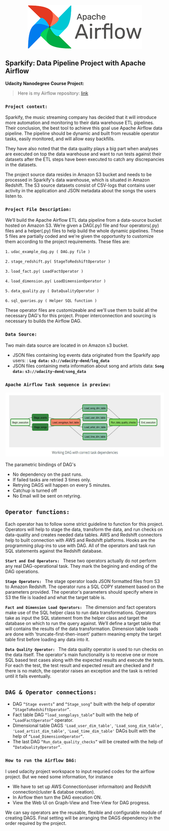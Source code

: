 <p align="center">
  <img src="https://github.com/farhadkpx/DEND-Data-Engneering-Nano-Degree-/blob/main/Data-Pipeline_with_Airflow/Sparkify_Data_Pipeline_with_Airflow/Airflow_logo_01.png"/>
</p>

## Sparkify:  Data Pipeline Project with Apache Airflow

**Udacity Nanodegree Course Project:**
> Here is my Airflow repository: [link](https://github.com/farhadkpx/DEND-Data-Engneering-Nano-Degree-/tree/main/Data-Pipeline_with_Airflow/Sparkify_Data_Pipeline_with_Airflow)

### `Project context: `

Sparkify, the music streaming company has decided that it will introduce more automation and monitoring to their data warehouse ETL pipelines. Their conclusion, the best tool to achieve this goal use Apache Airflow data pipeline. The pipeline should be dynamic and built from reusable operator tasks, easily monitored, and will allow easy backfills. 

They have also noted that the data quality plays a big part when analyses are executed on top the data warehouse and want to run tests against their datasets after the ETL steps have been executed to catch any discrepancies in the datasets.

The project source data resides in Amazon S3 bucket and needs to be processed in Sparkify's data warehouse, which is situated in Amazon Redshift. The S3 source datasets consist of CSV-logs that contains user activity in the application and JSON metadata about the songs the users listen to.

### `Project File Description: `
We’ll build the Apache Airflow ETL data pipeline from  a data-source bucket hosted on Amazon S3. We’re given a DAG(.py) file and four  operators(.py) files and a helper(.py) files to help build the whole dynamic pipelines. These 5 files are partially coded and we're given the opportunity to customize them according to the project requirements. These files are: 

`1.` `udac_example_dag.py ( DAG.py file )`

`2.` `stage_redshift.py( StageToRedshiftOperator )`

`3.` `load_fact.py( LoadFactOperator )`

`4.` `load_dimension.py( LoadDimensionOperator )`

`5.` `data_quality.py ( DataQualityOperator )`

`6.` `sql_queries.py ( Helper SQL function )`

These operator files are customizeable and we'll use them to build all the necessary DAG's for this project. Proper interconnection and sourcing is necessary to builds the Airflow DAG.

### `Data Source: `
Two main data source are located in on Amazon s3 bucket. 

+ JSON files containing log events data originated from the Sparkify app users: : **`Log data:` `s3://udacity-dend/log_data`**
+ JSON files containing meta information about song and artists data: **`Song data:` `s3://udacity-dend/song_data`**

### `Apache Airflow Task sequence in preview: `

![image](https://github.com/farhadkpx/DEND-Data-Engneering-Nano-Degree-/blob/main/Data-Pipeline_with_Airflow/Sparkify_Data_Pipeline_with_Airflow/Dag_Dependency_Steps.png)

The parametric bindings of DAG's

+ No dependency on the past runs.
+ If failed tasks are retried 3 times only.
+ Retrying DAGS will happen on every 5 minutes.
+ Catchup is turned off
+ No Email will be sent on retyring.

## **`Operator functions: `**
Each operator has to follow some strict guideline to function for this project. Operators will help to stage the data, transform the data, and run checks on data-quality and creates needed data tables. AWS and Redshift connectors help to built connection with AWS and Redshift platforms. Hooks are the programming plug-ins to use with DAG. All of the operators and task run SQL statements against the Redshift database.

**`Start and End Operators: `** These two operators actually do not perform any real DAG-operational task. They mark the begining and ending of the DAG operations.

**`Stage Operators: `** The stage operator loads JSON formatted files from S3 to Amazon Redshift. The operator runs a SQL COPY statement based on the parameters provided. The operator's parameters should specify where in S3 the file is loaded and what the target table is.

**`Fact and Dimension Load Operators: `** The dimension and fact operators make use of the SQL helper class to run data transformations. Operators take as input the SQL statement from the helper class and target the database on which to run the query against. We’ll define a target table that will contains the results of the data transformation. Dimension table loads are done with 'truncate-first-then-insert' pattern meaning empty the target table first before loading any data into it.

**`Data Quality Operator: `** The data quality operator is used to run checks on the data itself. The operator's main functionality is to receive one or more SQL based test cases along with the expected results and execute the tests. For each the test, the test result and expected result are checked and if there is no match, the operator raises an exception and the task is retried until it fails eventually.

## `DAG & Operator connections: ` 

+ DAG `“Stage events”` and `“Stage_song”` built with the help of operator `“StageToRedshiftOperator”`. 
+ Fact table DAG `“load_songplays_table”` built with the help of `“LoadFactOperator”` operator. 
+ Dimensional table DAGS `'Load_user_dim_table'`, `'Load_song_dim_table'`, `'Load_artist_dim_table'`, `'Load_time_dim_table'` DAGs built with the help of `“Load_DimensionOperator”`.
+ The last  DAG `“Run_data_quality_checks”` will be created with the help of `“DataQualityOperator”`.

### `How to run the Airflow DAG:`
I used udacity project workspace to input requried codes for the airflow project. But we need some information, for instance
+ We have to set up AWS Connection(user informaiton) and Redshift connection(cluster & databse creation).
+ In Airflow then turn the DAG execution ON.
+ View the Web UI on Graph-View and Tree-View for DAG progress.

We can say operators are the reusable, flexible and configurable module of creating DAGS. Final setting will be arranging the DAGS dependency in the order required by the project.
	


